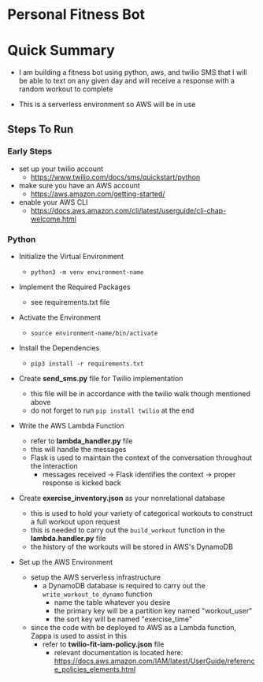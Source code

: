 # Personal Fitness Bot

# Quick Summary
- I am building a fitness bot using python, aws, and twilio SMS that I will be able to text on any given day and will receive a response with a random workout to complete 

- This is a serverless environment so AWS will be in use

## Steps To Run
### Early Steps
- set up your twilio account </br>
    - https://www.twilio.com/docs/sms/quickstart/python
- make sure you have an AWS account </br>
    - https://aws.amazon.com/getting-started/
- enable your AWS CLI </br> 
    - https://docs.aws.amazon.com/cli/latest/userguide/cli-chap-welcome.html

### Python
- Initialize the Virtual Environment </br>
    - ``` python3 -m venv environment-name ```

- Implement the Required Packages
    - see requirements.txt file

- Activate the Environment  </br>
    - ``` source environment-name/bin/activate ```
- Install the Dependencies </br>
    - ``` pip3 install -r requirements.txt ```

- Create __send_sms.py__ file for Twilio implementation
    - this file will be in accordance with the twilio walk though mentioned above
    - do not forget to run ``` pip install twilio ``` at the end 

- Write the AWS Lambda Function 
    - refer to __lambda_handler.py__ file
    - this will handle the messages
    - Flask is used to maintain the context of the conversation throughout the interaction
        - messages received -> Flask identifies the context -> proper response is kicked back

- Create __exercise_inventory.json__ as your nonrelational database
    - this is used to hold your variety of categorical workouts to construct a full workout upon request
    - this is needed to carry out the `build_workout` function in the __lambda.handler.py__ file 
    - the history of the workouts will be stored in AWS's DynamoDB

- Set up the AWS Environment
    - setup the AWS serverless infrastructure
        - a DynamoDB database is required to carry out the `write_workout_to_dynamo` function
            - name the table whatever you desire
            - the primary key will be a partition key named "workout_user"
            - the sort key will be named "exercise_time"
    - since the code with be deployed to AWS as a Lambda function, Zappa is used to assist in this
        - refer to __twilio-fit-iam-policy.json__ file
            - relevant documentation is located here: https://docs.aws.amazon.com/IAM/latest/UserGuide/reference_policies_elements.html
        

